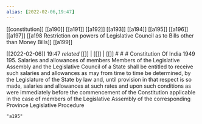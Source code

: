 ```yaml
---
alias: [2022-02-06,19:47]
---
```

[[constitution]] [[a190]] [[a191]] [[a192]] [[a193]] [[a194]] [[a195]] [[a196]] [[a197]] [[a198 Restriction on powers of Legislative Council as to Bills other than Money Bills]] [[a199]]

[[2022-02-06]] 19:47 _related_ [[]] | [[]] | [[]] # # #
Constitution Of India 1949
195. Salaries and allowances of members Members of the Legislative Assembly and the Legislative Council of a State shall be entitled to receive such salaries and allowances as may from time to time be determined, by the Legislature of the State by law and, until provision in that respect is so made, salaries and allowances at such rates and upon such conditions as were immediately before the commencement of the Constitution applicable in the case of members of the Legislative Assembly of the corresponding Province Legislative Procedure
```query
"a195"
```